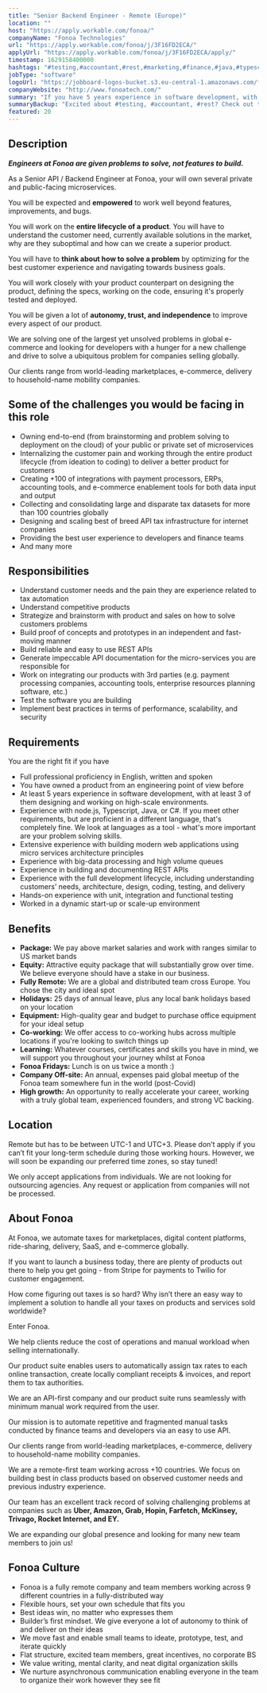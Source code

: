 ```yaml
---
title: "Senior Backend Engineer - Remote (Europe)"
location: ""
host: "https://apply.workable.com/fonoa/"
companyName: "Fonoa Technologies"
url: "https://apply.workable.com/fonoa/j/3F16FD2ECA/"
applyUrl: "https://apply.workable.com/fonoa/j/3F16FD2ECA/apply/"
timestamp: 1629158400000
hashtags: "#testing,#accountant,#rest,#marketing,#finance,#java,#typescript,#twilio,#backend,#css"
jobType: "software"
logoUrl: "https://jobboard-logos-bucket.s3.eu-central-1.amazonaws.com/fonoa-technologies"
companyWebsite: "http://www.fonoatech.com/"
summary: "If you have 5 years experience in software development, with at least 3 of them designing and working on high-scale environments, consider applying to Fonoa Technologies's job post for a new senior backend engineer."
summaryBackup: "Excited about #testing, #accountant, #rest? Check out this job post!"
featured: 20
---
```


## Description

_**_Engineers at Fonoa are given problems to solve, not features to build._**_

As a Senior API / Backend Engineer at Fonoa, your will own several private and public-facing microservices.

You will be expected and **empowered** to work well beyond features, improvements, and bugs.

You will work on the **entire lifecycle of a product**. You will have to understand the customer need, currently available solutions in the market, why are they suboptimal and how can we create a superior product.

You will have to **think about how to solve a problem** by optimizing for the best customer experience and navigating towards business goals.

You will work closely with your product counterpart on designing the product, defining the specs, working on the code, ensuring it's properly tested and deployed.

You will be given a lot of **autonomy, trust, and independence** to improve every aspect of our product.

We are solving one of the largest yet unsolved problems in global e-commerce and looking for developers with a hunger for a new challenge and drive to solve a ubiquitous problem for companies selling globally.

Our clients range from world-leading marketplaces, e-commerce, delivery to household-name mobility companies.

## Some of the challenges you would be facing in this role

*   Owning end-to-end (from brainstorming and problem solving to deployment on the cloud) of your public or private set of microservices
*   Internalizing the customer pain and working through the entire product lifecycle (from ideation to coding) to deliver a better product for customers
*   Creating +100 of integrations with payment processors, ERPs, accounting tools, and e-commerce enablement tools for both data input and output
*   Collecting and consolidating large and disparate tax datasets for more than 100 countries globally
*   Designing and scaling best of breed API tax infrastructure for internet companies
*   Providing the best user experience to developers and finance teams
*   And many more

## Responsibilities

*   Understand customer needs and the pain they are experience related to tax automation
*   Understand competitive products
*   Strategize and brainstorm with product and sales on how to solve customers problems
*   Build proof of concepts and prototypes in an independent and fast-moving manner
*   Build reliable and easy to use REST APIs
*   Generate impeccable API documentation for the micro-services you are responsible for
*   Work on integrating our products with 3rd parties (e.g. payment processing companies, accounting tools, enterprise resources planning software, etc.)
*   Test the software you are building
*   Implement best practices in terms of performance, scalability, and security

## Requirements

You are the right fit if you have

*   Full professional proficiency in English, written and spoken
*   You have owned a product from an engineering point of view before
*   At least 5 years experience in software development, with at least 3 of them designing and working on high-scale environments.
*   Experience with node.js, Typescript, Java, or C#. If you meet other requirements, but are proficient in a different language, that's completely fine. We look at languages as a tool - what's more important are your problem solving skills.
*   Extensive experience with building modern web applications using micro services architecture principles
*   Experience with big-data processing and high volume queues
*   Experience in building and documenting REST APIs
*   Experience with the full development lifecycle, including understanding customers’ needs, architecture, design, coding, testing, and delivery
*   Hands-on experience with unit, integration and functional testing
*   Worked in a dynamic start-up or scale-up environment

## Benefits

*   **Package:** We pay above market salaries and work with ranges similar to US market bands
*   **Equity:** Attractive equity package that will substantially grow over time. We believe everyone should have a stake in our business.
*   **Fully Remote:** We are a global and distributed team cross Europe. You chose the city and ideal spot
*   **Holidays:** 25 days of annual leave, plus any local bank holidays based on your location
*   **Equipment:** High-quality gear and budget to purchase office equipment for your ideal setup
*   **Co-working:** We offer access to co-working hubs across multiple locations if you're looking to switch things up
*   **Learning:** Whatever courses, certificates and skills you have in mind, we will support you throughout your journey whilst at Fonoa
*   **Fonoa Fridays:** Lunch is on us twice a month :)
*   **Company Off-site:** An annual, expenses paid global meetup of the Fonoa team somewhere fun in the world (post-Covid)
*   **High growth:** An opportunity to really accelerate your career, working with a truly global team, experienced founders, and strong VC backing.

## Location

Remote but has to be between UTC-1 and UTC+3. Please don’t apply if you can’t fit your long-term schedule during those working hours. However, we will soon be expanding our preferred time zones, so stay tuned!

We only accept applications from individuals. We are not looking for outsourcing agencies. Any request or application from companies will not be processed.

## About Fonoa

At Fonoa, we automate taxes for marketplaces, digital content platforms, ride-sharing, delivery, SaaS, and e-commerce globally.

If you want to launch a business today, there are plenty of products out there to help you get going - from Stripe for payments to Twilio for customer engagement.

How come figuring out taxes is so hard? Why isn’t there an easy way to implement a solution to handle all your taxes on products and services sold worldwide?

Enter Fonoa.

We help clients reduce the cost of operations and manual workload when selling internationally.

Our product suite enables users to automatically assign tax rates to each online transaction, create locally compliant receipts & invoices, and report them to tax authorities.

We are an API-first company and our product suite runs seamlessly with minimum manual work required from the user.

Our mission is to automate repetitive and fragmented manual tasks conducted by finance teams and developers via an easy to use API.

Our clients range from world-leading marketplaces, e-commerce, delivery to household-name mobility companies.

We are a remote-first team working across +10 countries. We focus on building best in class products based on observed customer needs and previous industry experience.

Our team has an excellent track record of solving challenging problems at companies such as **Uber, Amazon, Grab, Hopin, Farfetch, McKinsey, Trivago, Rocket Internet, and EY.**

We are expanding our global presence and looking for many new team members to join us!

## Fonoa Culture

*   Fonoa is a fully remote company and team members working across 9 different countries in a fully-distributed way
*   Flexible hours, set your own schedule that fits you
*   Best ideas win, no matter who expresses them
*   Builder’s first mindset. We give everyone a lot of autonomy to think of and deliver on their ideas
*   We move fast and enable small teams to ideate, prototype, test, and iterate quickly
*   Flat structure, excited team members, great incentives, no corporate BS
*   We value writing, mental clarity, and neat digital organization skills
*   We nurture asynchronous communication enabling everyone in the team to organize their work however they see fit
